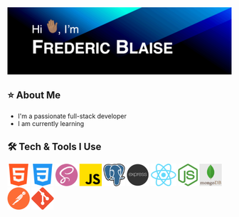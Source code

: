 <img src="images/animated-github-banner.gif" alt="Hi, I'm Frederic Blaise.">

## ⭐️ About Me
- I'm a passionate full-stack developer
- I am currently learning

## 🛠️ Tech & Tools I Use
<img src="images/html-icon.png" height="50px">
<img src="images/css-icon.png" height="50px">
<img src="images/sass-icon.png" height="50px">
<img src="images/js-icon.png" height="50px">
<img src="images/postgresql-icon.png" height="50px">
<img src="images/express-icon.png" height="50px">
<img src="images/react-icon.png" height="50px">
<img src="images/node-js-icon.png" height="50px">
<img src="images/mongodb-icon.png" height="50px">
<img src="images/postman-icon.png" height="50px">
<img src="images/git-icon.png" height="50px">